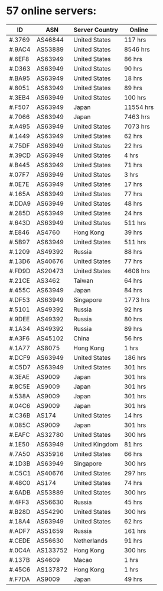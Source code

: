 # 57 online servers:

| ID | ASN | Server Country | Online |
| ------ | ------ | ------ | ------ |
| #.3769 | AS46844 | United States | 117 hrs |
| #.9AC4 | AS53889 | United States | 8546 hrs |
| #.6EF8 | AS63949 | United States | 86 hrs |
| #.D363 | AS63949 | United States | 90 hrs |
| #.BA95 | AS63949 | United States | 18 hrs |
| #.8051 | AS63949 | United States | 89 hrs |
| #.3EB4 | AS63949 | United States | 100 hrs |
| #.F507 | AS63949 | Japan | 11554 hrs |
| #.7066 | AS63949 | Japan | 7463 hrs |
| #.A495 | AS63949 | United States | 7073 hrs |
| #.1449 | AS63949 | United States | 62 hrs |
| #.75DF | AS63949 | United States | 22 hrs |
| #.39CD | AS63949 | United States | 4 hrs |
| #.B445 | AS63949 | United States | 71 hrs |
| #.07F7 | AS63949 | United States | 3 hrs |
| #.0E7E | AS63949 | United States | 17 hrs |
| #.165A | AS63949 | United States | 77 hrs |
| #.DDA9 | AS63949 | United States | 48 hrs |
| #.285D | AS63949 | United States | 24 hrs |
| #.643D | AS63949 | United States | 511 hrs |
| #.E846 | AS4760 | Hong Kong | 39 hrs |
| #.5B97 | AS63949 | United States | 511 hrs |
| #.1209 | AS49392 | Russia | 88 hrs |
| #.13D6 | AS40676 | United States | 77 hrs |
| #.FD9D | AS20473 | United States | 4608 hrs |
| #.21CE | AS3462 | Taiwan | 64 hrs |
| #.455C | AS63949 | Japan | 84 hrs |
| #.DF53 | AS63949 | Singapore | 1773 hrs |
| #.5101 | AS49392 | Russia | 92 hrs |
| #.9DEE | AS49392 | Russia | 80 hrs |
| #.1A34 | AS49392 | Russia | 89 hrs |
| #.A3F6 | AS45102 | China | 56 hrs |
| #.1A77 | AS8075 | Hong Kong | 1 hrs |
| #.DCF9 | AS63949 | United States | 186 hrs |
| #.C5D7 | AS63949 | United States | 301 hrs |
| #.3EAE | AS9009 | Japan | 301 hrs |
| #.8C5E | AS9009 | Japan | 301 hrs |
| #.538A | AS9009 | Japan | 301 hrs |
| #.04C6 | AS9009 | Japan | 301 hrs |
| #.C36B | AS174 | United States | 14 hrs |
| #.085C | AS9009 | Japan | 301 hrs |
| #.EAFC | AS32780 | United States | 300 hrs |
| #.1E50 | AS63949 | United Kingdom | 81 hrs |
| #.7A50 | AS35916 | United States | 66 hrs |
| #.1D3B | AS63949 | Singapore | 300 hrs |
| #.C5C1 | AS40676 | United States | 297 hrs |
| #.48C0 | AS174 | United States | 74 hrs |
| #.6ADB | AS53889 | United States | 300 hrs |
| #.4FF3 | AS56630 | Russia | 45 hrs |
| #.B28D | AS54290 | United States | 300 hrs |
| #.18A4 | AS63949 | United States | 62 hrs |
| #.ADF7 | AS51659 | Russia | 161 hrs |
| #.CEDE | AS56630 | Netherlands | 91 hrs |
| #.0C4A | AS133752 | Hong Kong | 300 hrs |
| #.137B | AS4609 | Macao | 1 hrs |
| #.45C6 | AS137872 | Hong Kong | 1 hrs |
| #.F7DA | AS9009 | Japan | 49 hrs |

